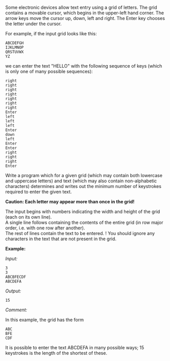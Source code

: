 Some electronic devices allow text entry using a grid of letters. The grid contains a movable cursor, which begins in the upper-left hand corner. The arrow keys move the cursor up, down, left and right. The Enter key chooses the letter under the cursor.

For example, if the input grid looks like this:

```
ABCDEFGH
IJKLMNOP
QRSTUVWX
YZ
```

we can enter the text "HELLO" with the following sequence of keys (which is only one of many possible sequences):

```
right
right
right
right
right
right
right
Enter
left
left
left
Enter
down
left
Enter
Enter
right
right
right
Enter
```

Write a program which for a given grid (which may contain both lowercase and uppercase letters) and text (which may also contain non-alphabetic characters) determines and writes out the minimum number of keystrokes required to enter the given text.

**Caution: Each letter may appear more than once in the grid!**

The input begins with numbers indicating the width and height of the grid (each on its own line).  
A single line follows containing the contents of the entire grid (in row major order, i.e. with one row after another).  
The rest of lines contain the text to be entered. ! You should ignore any characters in the text that are not present in the grid.

**Example:**

_Input:_

```
3  
3  
ABCBFECDF  
ABCDEFA
```

_Output:_

```
15
```

_Comment:_

In this example, the grid has the form

```
ABC
BFE
CDF
```

It is possible to enter the text ABCDEFA in many possible ways; 15 keystrokes is the length of the shortest of these.